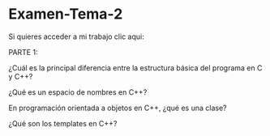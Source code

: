 # Examen-Tema-2

Si quieres acceder a mi trabajo clic aqui:

PARTE 1:

¿Cuál es la principal diferencia entre la estructura básica del programa en C y C++?



¿Qué es un espacio de nombres en C++?




En programación orientada a objetos en C++, ¿qué es una clase?




¿Qué son los templates en C++?
